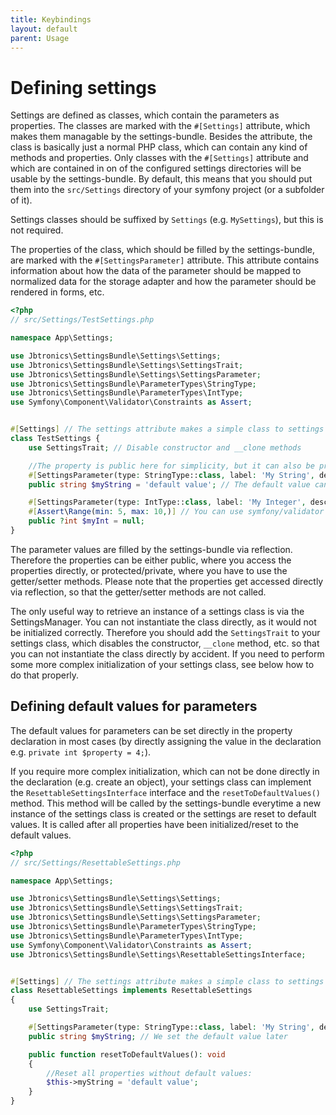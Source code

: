```yaml
---
title: Keybindings
layout: default
parent: Usage
---
```


# Defining settings

Settings are defined as classes, which contain the parameters as properties. The classes are marked with the `#[Settings]` attribute, which makes them
managable by the settings-bundle. Besides the attribute, the class is basically just a normal PHP class, which can contain any kind of methods and properties.
Only classes with the `#[Settings]` attribute and which are contained in on of the configured settings directories will be usable by the settings-bundle. By default, this means that you should put them into the `src/Settings` directory of your symfony project (or a subfolder of it).

Settings classes should be suffixed by `Settings` (e.g. `MySettings`), but this is not required.

The properties of the class, which should be filled by the settings-bundle, are marked with the `#[SettingsParameter]` attribute. This attribute contains information about how the data of the parameter should be mapped to normalized data for the storage adapter and how the parameter should be rendered in forms, etc.

```php
<?php
// src/Settings/TestSettings.php

namespace App\Settings;

use Jbtronics\SettingsBundle\Settings\Settings;
use Jbtronics\SettingsBundle\Settings\SettingsTrait;
use Jbtronics\SettingsBundle\Settings\SettingsParameter;
use Jbtronics\SettingsBundle\ParameterTypes\StringType;
use Jbtronics\SettingsBundle\ParameterTypes\IntType;
use Symfony\Component\Validator\Constraints as Assert;


#[Settings] // The settings attribute makes a simple class to settings
class TestSettings {
    use SettingsTrait; // Disable constructor and __clone methods

    //The property is public here for simplicity, but it can also be protected or private
    #[SettingsParameter(type: StringType::class, label: 'My String', description: 'This value is shown as help in forms.')]
    public string $myString = 'default value'; // The default value can be set right here in most cases

    #[SettingsParameter(type: IntType::class, label: 'My Integer', description: 'This value is shown as help in forms.')]
    #[Assert\Range(min: 5, max: 10,)] // You can use symfony/validator to restrict possible values
    public ?int $myInt = null;
}
```

The parameter values are filled by the settings-bundle via reflection. Therefore the properties can be either public, where you access the properties directly, or protected/private, where you have to use the getter/setter methods. Please note that the properties get accessed directly via reflection, so that the getter/setter methods are not called.

The only useful way to retrieve an instance of a settings class is via the SettingsManager. You can not instantiate the class directly, as it would not be initialized correctly. Therefore you should add the `SettingsTrait` to your settings class, which disables the constructor, `__clone` method, etc. so that you can not instantiate the class directly by accident. If you need to perform some more complex initialization of your settings class, see below how to do that properly.

## Defining default values for parameters

The default values for parameters can be set directly in the property declaration in most cases (by directly assigning the value in the declaration e.g. `private int $property = 4;`).

If you require more complex initialization, which can not be done directly in the declaration (e.g. create an object), your settings class can implement the `ResettableSettingsInterface` interface and the `resetToDefaultValues()` method. This method will be called by the settings-bundle everytime a new instance of the settings class is created or the settings are reset to default values. It is called after all properties have been initialized/reset to the default values.

```php
<?php
// src/Settings/ResettableSettings.php

namespace App\Settings;

use Jbtronics\SettingsBundle\Settings\Settings;
use Jbtronics\SettingsBundle\Settings\SettingsTrait;
use Jbtronics\SettingsBundle\Settings\SettingsParameter;
use Jbtronics\SettingsBundle\ParameterTypes\StringType;
use Jbtronics\SettingsBundle\ParameterTypes\IntType;
use Symfony\Component\Validator\Constraints as Assert;
use Jbtronics\SettingsBundle\Settings\ResettableSettingsInterface;


#[Settings] // The settings attribute makes a simple class to settings
class ResettableSettings implements ResettableSettings
{
    use SettingsTrait; 

    #[SettingsParameter(type: StringType::class, label: 'My String', description: 'This value is shown as help in forms.')]
    public string $myString; // We set the default value later

    public function resetToDefaultValues(): void
    {
        //Reset all properties without default values:
        $this->myString = 'default value';
    }
}
```
